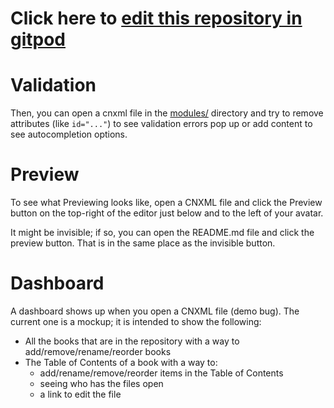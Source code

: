 # Click here to [edit this repository in gitpod](https://gitpod.io/#https://github.com/openstax/ce-git-storage-spike)


# Validation

Then, you can open a cnxml file in the [modules/](./modules/) directory and try to remove attributes (like `id="..."`) to see validation errors pop up or add content to see autocompletion options.


# Preview

To see what Previewing looks like, open a CNXML file and click the Preview button on the top-right of the editor just below and to the left of your avatar. 

It might be invisible; if so, you can open the README.md file and click the preview button. That is in the same place as the invisible button.


# Dashboard

A dashboard shows up when you open a CNXML file (demo bug). The current one is a mockup; it is intended to show the following:

- All the books that are in the repository with a way to add/remove/rename/reorder books
- The Table of Contents of a book with a way to:
    - add/rename/remove/reorder items in the Table of Contents
    - seeing who has the files open
    - a link to edit the file

